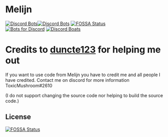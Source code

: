 # Melijn
[![Discord Bots](https://discordbots.org/api/widget/servers/368362411591204865.svg?noavatar=true)](https://discordbots.org/bot/368362411591204865)[![Discord Bots](https://discordbots.org/api/widget/status/368362411591204865.svg?noavatar=true)](https://discordbots.org/bot/368362411591204865)
[![FOSSA Status](https://app.fossa.io/api/projects/git%2Bgithub.com%2FToxicMushroom%2FMelijn.svg?type=shield)](https://app.fossa.io/projects/git%2Bgithub.com%2FToxicMushroom%2FMelijn?ref=badge_shield)  
[![Bots for Discord](https://botsfordiscord.com/api/bot/368362411591204865/widget)](https://botsfordiscord.com/bots/368362411591204865)
[![Discord Boats](https://discord.boats/api/widget/368362411591204865)](https://discord.boats/api/widget/368362411591204865)
# Credits to [duncte123](https://github.com/duncte123/) for helping me out

If you want to use code from Melijn you have to credit me and all people I have credited. 
Contact me on discord for more information ToxicMushroom#2610

(I do not support changing the source code nor helping to build the source code.)


## License
[![FOSSA Status](https://app.fossa.io/api/projects/git%2Bgithub.com%2FToxicMushroom%2FMelijn.svg?type=large)](https://app.fossa.io/projects/git%2Bgithub.com%2FToxicMushroom%2FMelijn?ref=badge_large)
